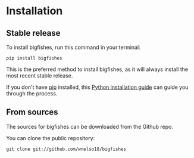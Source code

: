 # Installation

## Stable release

To install bigfishes, run this command in your terminal:

```
pip install bigfishes
```

This is the preferred method to install bigfishes, as it will always install the most recent stable release.

If you don't have [pip](https://pip.pypa.io) installed, this [Python installation guide](http://docs.python-guide.org/en/latest/starting/installation/) can guide you through the process.

## From sources

The sources for bigfishes can be downloaded from the Github repo.

You can clone the public repository:

```
git clone git://github.com/wnelso18/bigfishes
```
